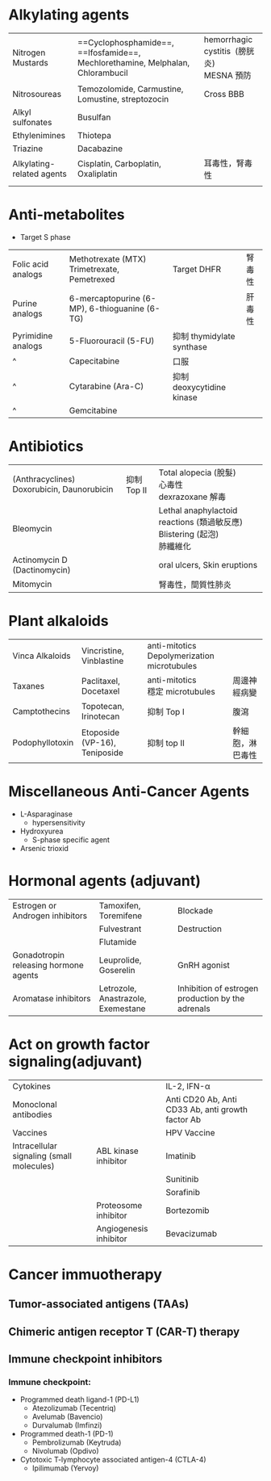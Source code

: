 # Alkylating agents

|                           |                                                                                |                                              |
| ------------------------- | ------------------------------------------------------------------------------ | -------------------------------------------- |
| Nitrogen Mustards         | ==Cyclophosphamide==, ==Ifosfamide==, Mechlorethamine, Melphalan, Chlorambucil | hemorrhagic cystitis  (膀胱炎)<br>MESNA 預防 |
| Nitrosoureas              | Temozolomide, Carmustine, Lomustine, streptozocin                              | Cross BBB                                    |
| Alkyl sulfonates          | Busulfan                                                                       |                                              |
| Ethylenimines             | Thiotepa                                                                       |                                              |
| Triazine                  | Dacabazine                                                                     |                                              |
| Alkylating-related agents | Cisplatin, Carboplatin, Oxaliplatin                                            | 耳毒性，腎毒性                               |
|                           |                                                                                |                                              |

# Anti-metabolites

- Target S phase

|                    |                                               |                           |        |
| ------------------ | --------------------------------------------- | ------------------------- | ------ |
| Folic acid analogs | Methotrexate (MTX) Trimetrexate, Pemetrexed   | Target DHFR               | 腎毒性 |
| Purine analogs     | 6-mercaptopurine (6-MP), 6-thioguanine (6-TG) |                           | 肝毒性 |
| Pyrimidine analogs | 5-Fluorouracil (5-FU)                         | 抑制 thymidylate synthase |        |
| ^                  | Capecitabine                                  | 口服                      |        |
| ^                  | Cytarabine (Ara-C)                            | 抑制 deoxycytidine kinase |        |
| ^                  | Gemcitabine                                   |                           |        |

# Antibiotics

|                                            |             |                                                                               |
| ------------------------------------------ | ----------- | ----------------------------------------------------------------------------- |
| (Anthracyclines) Doxorubicin, Daunorubicin | 抑制 Top II | Total alopecia (脫髮)<br>心毒性<br>dexrazoxane 解毒                           |
| Bleomycin                                  |             | Lethal anaphylactoid reactions (類過敏反應)<br> Blistering (起泡)<br>肺纖維化 |
| Actinomycin D (Dactinomycin)               |             | oral ulcers, Skin eruptions                                                   |
| Mitomycin                                  |             | 腎毒性，間質性肺炎                                                            |

# Plant alkaloids

|                 |                               |                                                |                  |
| --------------- | ----------------------------- | ---------------------------------------------- | ---------------- |
| Vinca Alkaloids | Vincristine, Vinblastine      | anti-mitotics<br>Depolymerization microtubules |                  |
| Taxanes         | Paclitaxel, Docetaxel         | anti-mitotics<br>穩定 microtubules             | 周邊神經病變     |
| Camptothecins   | Topotecan, Irinotecan         | 抑制 Top I                                     | 腹瀉             |
| Podophyllotoxin | Etoposide (VP-16), Teniposide | 抑制 top II                                    | 幹細胞，淋巴毒性 |

# Miscellaneous Anti-Cancer Agents

- L-Asparaginase
  - hypersensitivity
- Hydroxyurea
  - S-phase specific agent
- Arsenic trioxid

# Hormonal agents (adjuvant)

|                                       |                                    |                                                   |
| ------------------------------------- | ---------------------------------- | ------------------------------------------------- |
| Estrogen or Androgen inhibitors       | Tamoxifen, Toremifene              | Blockade                                          |
|                                       | Fulvestrant                        | Destruction                                       |
|                                       | Flutamide                          |                                                   |
| Gonadotropin releasing hormone agents | Leuprolide, Goserelin              | GnRH agonist                                      |
| Aromatase inhibitors                  | Letrozole, Anastrazole, Exemestane | Inhibition of estrogen production by the adrenals |

# Act on growth factor signaling(adjuvant)

|                                           |                        |                                                   |
| ----------------------------------------- | ---------------------- | ------------------------------------------------- |
| Cytokines                                 |                        | IL-2, IFN-α                                       |
| Monoclonal antibodies                     |                        | Anti CD20 Ab, Anti CD33 Ab, anti growth factor Ab |
| Vaccines                                  |                        | HPV Vaccine                                       |
| Intracellular signaling (small molecules) | ABL kinase inhibitor   | Imatinib                                          |
|                                           |                        | Sunitinib                                         |
|                                           |                        | Sorafinib                                         |
|                                           | Proteosome inhibitor   | Bortezomib                                        |
|                                           | Angiogenesis inhibitor | Bevacizumab                                       |

# Cancer immuotherapy

## Tumor-associated antigens (TAAs)

## Chimeric antigen receptor T (CAR-T) therapy

## Immune checkpoint inhibitors

### Immune checkpoint:

- Programmed death ligand-1 (PD-L1)
  - Atezolizumab (Tecentriq)
  - Avelumab (Bavencio)
  - Durvalumab (Imfinzi)
- Programmed death-1 (PD-1)
  - Pembrolizumab (Keytruda)
  - Nivolumab (Opdivo)
- Cytotoxic T-lymphocyte associated antigen-4 (CTLA-4)
  - Ipilimumab (Yervoy)
